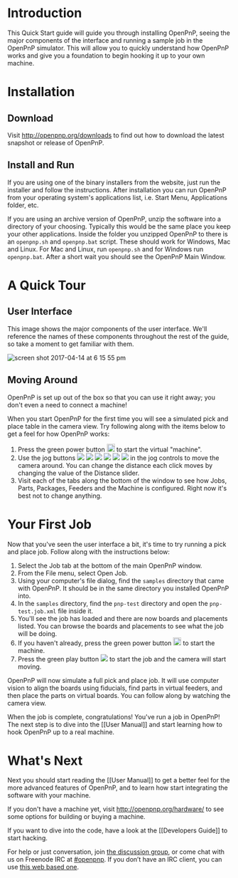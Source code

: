 Introduction
============

This Quick Start guide will guide you through installing OpenPnP, seeing the major components of the interface and running a sample job in the OpenPnP simulator. This will allow you to quickly understand how OpenPnP works and give you a foundation to begin hooking it up to your own machine.

Installation
============

Download
--------

Visit http://openpnp.org/downloads to find out how to download the latest snapshot or release of OpenPnP.

Install and Run
---------------

If you are using one of the binary installers from the website, just run the installer and follow the instructions. After installation you can run OpenPnP from your operating system's applications list, i.e. Start Menu, Applications folder, etc.

If you are using an archive version of OpenPnP, unzip the software into a directory of your choosing. Typically this would be the same place you keep your other applications. Inside the folder you unzipped OpenPnP to there is an `openpnp.sh` and `openpnp.bat` script. These should work for Windows, Mac and Linux. For Mac and Linux, run `openpnp.sh` and for Windows run `openpnp.bat`. After a short wait you should see the OpenPnP Main Window.

A Quick Tour
============

User Interface
--------------
This image shows the major components of the user interface. We'll reference the names of these components throughout the rest of the guide, so take a moment to get familiar with them.

![screen shot 2017-04-14 at 6 15 55 pm](https://cloud.githubusercontent.com/assets/1182323/25058445/1c1ce4f8-213f-11e7-86f7-f30aea7d7425.png)

Moving Around
-------------
OpenPnP is set up out of the box so that you can use it right away; you don't even a need to connect a machine!

When you start OpenPnP for the first time you will see a simulated pick and place table in the camera view. Try following along with the items below to get a feel for how OpenPnP works:

1. Press the green power button <img src="https://rawgit.com/openpnp/openpnp/develop/src/main/resources/icons/power_button_on.svg" height="18"> to start the virtual "machine".
2. Use the jog buttons ![](https://rawgit.com/openpnp/openpnp/develop/src/main/resources/icons/arrow-left.svg) ![](https://rawgit.com/openpnp/openpnp/develop/src/main/resources/icons/arrow-down.svg) ![](https://rawgit.com/openpnp/openpnp/develop/src/main/resources/icons/arrow-right.svg) ![](https://rawgit.com/openpnp/openpnp/develop/src/main/resources/icons/arrow-up.svg) ![](https://rawgit.com/openpnp/openpnp/develop/src/main/resources/icons/rotate-clockwise.svg) ![](https://rawgit.com/openpnp/openpnp/develop/src/main/resources/icons/rotate-counterclockwise.svg) in the jog controls to move the camera around. You can change the distance each click moves by changing the value of the Distance slider.
3. Visit each of the tabs along the bottom of the window to see how Jobs, Parts, Packages, Feeders and the Machine is configured. Right now it's best not to change anything.

Your First Job
==============

Now that you've seen the user interface a bit, it's time to try running a pick and place job. Follow along with the instructions below:

1. Select the Job tab at the bottom of the main OpenPnP window.
2. From the File menu, select Open Job.
3. Using your computer's file dialog, find the `samples` directory that came with OpenPnP. It should be in the same directory you installed OpenPnP into.
4. In the `samples` directory, find the `pnp-test` directory and open the `pnp-test.job.xml` file inside it.
5. You'll see the job has loaded and there are now boards and placements listed. You can browse the boards and placements to see what the job will be doing.
6. If you haven't already, press the green power button <img src="https://rawgit.com/openpnp/openpnp/develop/src/main/resources/icons/power_button_on.svg" height="18"> to start the machine.
6. Press the green play button ![](https://rawgit.com/openpnp/openpnp/develop/src/main/resources/icons/control-start.svg) to start the job and the camera will start moving.

OpenPnP will now simulate a full pick and place job. It will use computer vision to align the boards using fiducials, find parts in virtual feeders, and then place the parts on virtual boards. You can follow along by watching the camera view.

When the job is complete, congratulations! You've run a job in OpenPnP! The next step is to dive into the [[User Manual]] and start learning how to hook OpenPnP up to a real machine.

What's Next
===========

Next you should start reading the [[User Manual]] to get a better feel for the more advanced features of OpenPnP, and to learn how start integrating the software with your machine.

If you don't have a machine yet, visit http://openpnp.org/hardware/ to see some options for building or buying a machine.

If you want to dive into the code, have a look at the [[Developers Guide]] to start hacking.

For help or just conversation, join [the discussion group](http://groups.google.com/group/openpnp), or come chat with us on Freenode IRC at [#openpnp](http://webchat.freenode.net/?channels=openpnp). If you don’t have an IRC client, you can use [this web based one](http://webchat.freenode.net/?channels=openpnp).